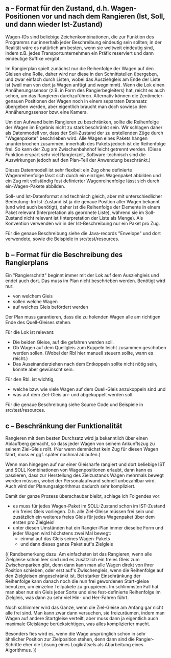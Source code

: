 a – Format für den Zustand, d.h. Wagen-Positionen vor und nach dem Rangieren (Ist, Soll, und dann wieder Ist-Zustand)
---------------------------------------------------------------------------------------------------------------------

Wagen-IDs sind beliebige Zeichenkombinationen, die zur Funktion des Programms nur innerhalb jeder Beschreibung eindeutig sein sollten;
in der Realität wäre es natürlich am besten, wenn sie weltweit eindeutig sind, indem z.B. jedes Transportunternehmen ein Präfix
reserviert und dann eindeutige Suffixe vergibt.

Im Rangierplan spielt zunächst nur die Reihenfolge der Wagen auf den Gleisen eine Rolle, daher wird nur diese in den 
Schnittstellen übergeben, und zwar einfach durch Listen, wobei das Ausziehgleis am Ende der Liste ist (weil man von dort ja Wagen anfügt und wegnimmt).
Wenn die Lok einen Annäherungssensor (z.B. in Form des Rangierbegleiters) hat, reicht es auch schon, um das Rangieren durchzuführen.
Alternativ können die Zentimeter-genauen Positionen der Wagen noch in einem separaten Datensatz übergeben werden, 
aber eigentlich braucht man doch sowieso den Annäherungssensor bzw. eine Kamera.

Um den Aufwand beim Rangieren zu beschränken, sollte die Reihenfolge der Wagen im Ergebnis nicht zu stark beschränkt sein.
Wir schlagen daher als Datenmodell vor, dass der Soll-Zustand der zu erstellenden Züge durch "Wagenpakete" beschrieben wird.
Alle Wagen eines Pakets hängen ununterbrochen zusammen, innerhalb des Pakets jedoch ist die Reihenfolge frei.
So kann der Zug am Zwischenbahnhof leicht getrennt werden.
(Diese Funktion erspart sehr viel Rangierzeit, Software-technisch sind die Auswirkungen jedoch auf den Plan-Teil der Anwendung beschränkt.)

Dieses Datenmodell ist sehr flexibel: ein Zug ohne definierte Wagenreihenfolge lässt sich durch ein einziges Wagenpaket abbilden
und ein Zug mit vollständig fest definierter Wagenreihenfolge lässt sich durch ein-Wagen-Pakete abbilden.

Soll- und Ist-Datenformat sind technisch gleich, aber mit unterschiedlicher Bedeutung:
Im Ist-Zustand ist ja die genaue Position aller Wagen bekannt (und wird auch benötigt),
daher ist die Reihenfolge der Elemente in einem Paket relevant (Interpretation als geordnete Liste),
während sie im Soll-Zustand nicht relevant ist (Interpretation der Liste als Menge).
Als Konvention verwenden wir in der Ist-Beschreibung nur ein Paket pro Zug.

Für die genaue Beschreibung siehe die Java-records "Envelope" und dort verwendete, sowie die Beispiele in src/test/resources.


b – Format für die Beschreibung des Rangierplans
------------------------------------------------

Ein "Rangierschritt" beginnt immer mit der Lok auf dem Ausziehgleis und endet auch dort.
Das muss im Plan nicht beschrieben werden.
Benötigt wird nur:
 - von welchem Gleis
 - sollen welche Wagen
 - auf welches Gleis befördert werden
 
Der Plan muss garantieren, dass die zu holenden Wagen alle am richtigen Ende des Quell-Gleises stehen.

Für die Lok ist relevant:
 - Die beiden Gleise, auf die gefahren werden soll.
 - Ob Wagen auf dem Quellgleis zum Kuppeln leicht zusammen geschoben werden sollen. 
   (Wobei der Rbl hier manuell steuern sollte, wann es reicht.)
 - Das Auseinanderziehen nach dem Entkoppeln sollte nicht nötig sein, könnte aber gewünscht sein.

Für den Rbl. ist wichtig, 
 - welche bzw. wie viele Wagen auf dem Quell-Gleis anzukoppeln sind und
 - was auf dem Ziel-Gleis an- und abgekuppelt werden soll.

Für die genaue Beschreibung siehe Source Code und Beispiele in src/test/resources.

c – Beschränkung der Funktionalität
-----------------------------------

Rangieren mit dem besten Durchsatz wird ja bekanntlich über einen Ablaufberg gemacht, so dass jeder Wagen von seinem Ankunftszug zu seinem Ziel-Gleis rollt. (Nur wenn demnächst kein Zug für diesen Wagen fährt, muss er ggf. später nochmal ablaufen.)

Wenn man hingegen auf nur einer Gleisharfe rangiert und dort beliebige IST und SOLL Kombinationen von Wagenpositionen erlaubt, 
dann kann es passieren, dass zur Herstellung des Zielzustands Wägen mehrmals bewegt werden müssen, wobei der Personalaufwand schnell unbezahlbar wird. 
Auch wird der Planungsalgorithmus dadurch sehr kompliziert. 

Damit der ganze Prozess überschaubar bleibt, schlage ich Folgendes vor:
- es muss für jedes Wagen-Paket im SOLL-Zustand schon im IST-Zustand ein freies Gleis vorliegen. D.h. alle Ziel-Gleise müssen frei sein und zusätzlich ein weiteres freies Gleis für jedes Wagenpaket über dem ersten pro Zielgleis!
- unter diesen Umständen hat ein Rangier-Plan immer dieselbe Form und jeder Wagen wird höchstens zwei Mal bewegt:
   * einmal auf das Gleis seines Wagen-Pakets
   * und dann dieses ganze Paket auf's Zielgleis


((
Randbemerkung dazu: Am einfachsten ist das Rangieren, wenn alle Zielgleise schon leer sind und es zusätzlich ein freies Gleis zum Zwischenparken gibt, denn dann kann man alle Wagen direkt von ihrer Position schieben, oder erst auf's Zwischengleis, wenn die Reihenfolge auf den Zielgleisen eingeschränkt ist. Bei starker Einschränkung der Reihenfolge kann danach noch die nun frei gewordenen Start-gleise benutzen, um einzelne Teilpakete zu gruppieren. Im schlimmsten Fall hat man aber nur ein Gleis jeder Sorte und eine fest-definierte Reihenfolge im Zielgleis, was dann zu sehr viel Hin- und Her-Fahren führt.

Noch schlimmer wird das Ganze, wenn die Ziel-Gleise am Anfang gar nicht alle frei sind. 
Man kann zwar dann versuchen, sie freizuräumen, indem man Wagen auf andere Startgleise verteilt, 
aber muss dann ja eigentlich auch maximale Gleislänge berücksichtigen, was alles komplizierter macht.

Besonders fies wird es, wenn die Wage ursprünglich schon in sehr ähnlicher Position zur Zielposition stehen, 
denn dann sind die Rangier-Schritte eher die Lösung eines Logikrätsels als Abarbeitung eines Algorithmus.
))

